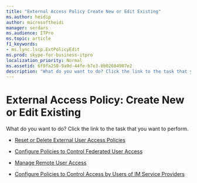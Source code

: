 ```yaml
---
title: "External Access Policy Create New or Edit Existing"
ms.author: heidip
author: microsoftheidi
manager: serdars
ms.audience: ITPro
ms.topic: article
f1_keywords:
- ms.lync.lscp.ExtPolicyEdit
ms.prod: skype-for-business-itpro
localization_priority: Normal
ms.assetid: 6f8fa258-9a9d-44fe-b7e3-0b02604907e2
description: "What do you want to do? Click the link to the task that you want to perform."
---
```


# External Access Policy: Create New or Edit Existing
 
What do you want to do? Click the link to the task that you want to perform.
  
- [Reset or Delete External User Access Policies](http://technet.microsoft.com/library/5f9b4528-f4f1-4d52-816d-156c3c7298ad.aspx)
    
- [Configure Policies to Control Federated User Access](http://technet.microsoft.com/library/5485e208-81e4-4e59-9aeb-1232c11dd8a2.aspx)
    
- [Manage Remote User Access](http://technet.microsoft.com/library/8f556849-692b-44a0-9514-4468fc9a39d0.aspx)
    
- [Configure Policies to Control Access by Users of IM Service Providers](http://technet.microsoft.com/library/5321598c-1ab1-40e3-b739-4b2e6d0a3a3b.aspx)
    

